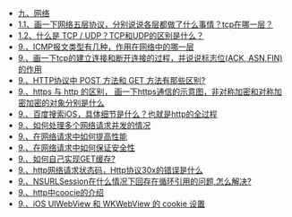 * [九、网络]()    
* [1.1、画一下网络五层协议，分别说说各层都做了什么事情？tcp在哪一层？]()
* [1.2、什么是 TCP / UDP？TCP和UDP的区别是什么？]()
* [9.、ICMP报文类型有几种，作用在网络中的哪一层]()
* [9.、画一下tcp的建立连接和断开连接的过程，并说说标志位(ACK, ASN,FIN)的作用]()
* [9.、HTTP协议中 POST 方法和 GET 方法有那些区别?]()
* [9.、https 与 http 的区别， 画一下https通信的示意图，非对称加密和对称加密加密的对象分别是什么]()
* [9.、百度搜索iOS，具体细节是什么？也就是http的全过程]()
* [9.、如何处理多个网络请求并发的情况]()
* [9.、在网络请求中如何提高性能]()
* [9.、在网络请求中如何保证安全性]()
* [9.、如何自己实现GET缓存?]()
* [9.、http网络请求状态码，Http协议30x的错误是什么]()
* [9.、NSURLSession在什么情况下回存在循环引用的问题,怎么解决?]()
* [9.、http中coocie的介绍]()
* [9.、iOS UIWebView 和 WKWebView 的 cookie 设置]()

